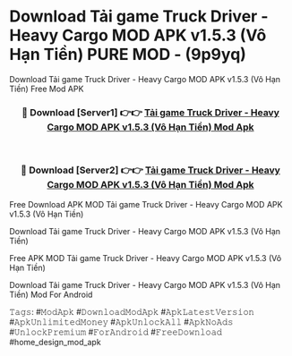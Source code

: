# Download Tải game Truck Driver - Heavy Cargo MOD APK v1.5.3 (Vô Hạn Tiền) PURE MOD - (9p9yq)
Download Tải game Truck Driver - Heavy Cargo MOD APK v1.5.3 (Vô Hạn Tiền) Free Mod APK

<div align="center">
<h3>🔴 Download [Server1] 👉👉 <a href="https://apk-comot.site?title=Tải_game_Truck_Driver_-_Heavy_Cargo_MOD_APK_v1.5.3_(Vô_Hạn_Tiền)">Tải game Truck Driver - Heavy Cargo MOD APK v1.5.3 (Vô Hạn Tiền) Mod Apk</a></h3><br>

<h3>🔴 Download [Server2] 👉👉 <a href="https://apk-comot.site?title=Tải_game_Truck_Driver_-_Heavy_Cargo_MOD_APK_v1.5.3_(Vô_Hạn_Tiền)">Tải game Truck Driver - Heavy Cargo MOD APK v1.5.3 (Vô Hạn Tiền) Mod Apk</a></h3>
</div>


Free Download APK MOD Tải game Truck Driver - Heavy Cargo MOD APK v1.5.3 (Vô Hạn Tiền)

Download Tải game Truck Driver - Heavy Cargo MOD APK v1.5.3 (Vô Hạn Tiền) 

Free APK MOD Tải game Truck Driver - Heavy Cargo MOD APK v1.5.3 (Vô Hạn Tiền) 

Download Tải game Truck Driver - Heavy Cargo MOD APK v1.5.3 (Vô Hạn Tiền) Mod For Android

𝚃𝚊𝚐𝚜: #𝙼𝚘𝚍𝙰𝚙𝚔 #𝙳𝚘𝚠𝚗𝚕𝚘𝚊𝚍𝙼𝚘𝚍𝙰𝚙𝚔 #𝙰𝚙𝚔𝙻𝚊𝚝𝚎𝚜𝚝𝚅𝚎𝚛𝚜𝚒𝚘𝚗 #𝙰𝚙𝚔𝚄𝚗𝚕𝚒𝚖𝚒𝚝𝚎𝚍𝙼𝚘𝚗𝚎𝚢 #𝙰𝚙𝚔𝚄𝚗𝚕𝚘𝚌𝚔𝙰𝚕𝚕 #𝙰𝚙𝚔𝙽𝚘𝙰𝚍𝚜 #𝚄𝚗𝚕𝚘𝚌𝚔𝙿𝚛𝚎𝚖𝚒𝚞𝚖 #𝙵𝚘𝚛𝙰𝚗𝚍𝚛𝚘𝚒𝚍 #𝙵𝚛𝚎𝚎𝙳𝚘𝚠𝚗𝚕𝚘𝚊𝚍 #home_design_mod_apk